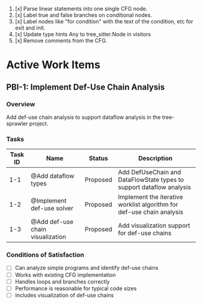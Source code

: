 1. [x] Parse linear statements into one single CFG node.
2. [x] Label true and false branches on conditional nodes.
3. [x] Label nodes like "for condition" with the text of the condition, etc for exit and init.
4. [x] Update type hints Any to tree_sitter.Node in visitors
5. [x] Remove comments from the CFG.

# Active Work Items

## PBI-1: Implement Def-Use Chain Analysis

### Overview
Add def-use chain analysis to support dataflow analysis in the tree-sprawler project.

### Tasks

| Task ID | Name | Status | Description |
|---------|------|--------|-------------|
| 1-1 | @Add dataflow types | Proposed | Add DefUseChain and DataFlowState types to support dataflow analysis |
| 1-2 | @Implement def-use solver | Proposed | Implement the iterative worklist algorithm for def-use chain analysis |
| 1-3 | @Add def-use chain visualization | Proposed | Add visualization support for def-use chains |

### Conditions of Satisfaction
- [ ] Can analyze simple programs and identify def-use chains
- [ ] Works with existing CFG implementation
- [ ] Handles loops and branches correctly
- [ ] Performance is reasonable for typical code sizes
- [ ] Includes visualization of def-use chains
